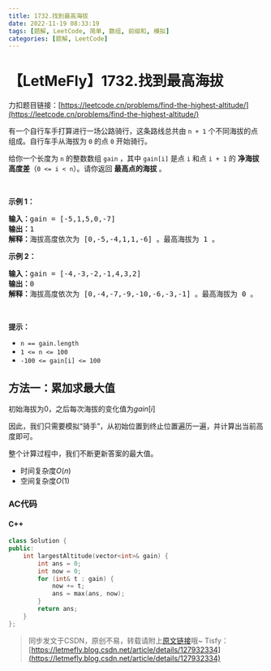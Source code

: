 ```yaml
---
title: 1732.找到最高海拔
date: 2022-11-19 08:33:19
tags: [题解, LeetCode, 简单, 数组, 前缀和, 模拟]
categories: [题解, LeetCode]
---
```


# 【LetMeFly】1732.找到最高海拔

力扣题目链接：[https://leetcode.cn/problems/find-the-highest-altitude/](https://leetcode.cn/problems/find-the-highest-altitude/)

<p>有一个自行车手打算进行一场公路骑行，这条路线总共由 <code>n + 1</code> 个不同海拔的点组成。自行车手从海拔为 <code>0</code> 的点 <code>0</code> 开始骑行。</p>

<p>给你一个长度为 <code>n</code> 的整数数组 <code>gain</code> ，其中 <code>gain[i]</code> 是点 <code>i</code> 和点 <code>i + 1</code> 的 <strong>净海拔高度差</strong>（<code>0 <= i < n</code>）。请你返回 <strong>最高点的海拔</strong> 。</p>

<p> </p>

<p><strong>示例 1：</strong></p>

<pre>
<b>输入：</b>gain = [-5,1,5,0,-7]
<b>输出：</b>1
<b>解释：</b>海拔高度依次为 [0,-5,-4,1,1,-6] 。最高海拔为 1 。
</pre>

<p><strong>示例 2：</strong></p>

<pre>
<b>输入：</b>gain = [-4,-3,-2,-1,4,3,2]
<b>输出：</b>0
<b>解释：</b>海拔高度依次为 [0,-4,-7,-9,-10,-6,-3,-1] 。最高海拔为 0 。
</pre>

<p> </p>

<p><strong>提示：</strong></p>

<ul>
	<li><code>n == gain.length</code></li>
	<li><code>1 <= n <= 100</code></li>
	<li><code>-100 <= gain[i] <= 100</code></li>
</ul>


    
## 方法一：累加求最大值

初始海拔为$0$，之后每次海拔的变化值为$gain[i]$

因此，我们只需要模拟“骑手”，从初始位置到终止位置遍历一遍，并计算出当前高度即可。

整个计算过程中，我们不断更新答案的最大值。

+ 时间复杂度$O(n)$
+ 空间复杂度$O(1)$

### AC代码

#### C++

```cpp
class Solution {
public:
    int largestAltitude(vector<int>& gain) {
        int ans = 0;
        int now = 0;
        for (int& t : gain) {
            now += t;
            ans = max(ans, now);
        }
        return ans;
    }
};
```

> 同步发文于CSDN，原创不易，转载请附上[原文链接](https://blog.letmefly.xyz/2022/11/19/LeetCode%201732.%E6%89%BE%E5%88%B0%E6%9C%80%E9%AB%98%E6%B5%B7%E6%8B%94/)哦~
> Tisfy：[https://letmefly.blog.csdn.net/article/details/127932334](https://letmefly.blog.csdn.net/article/details/127932334)
